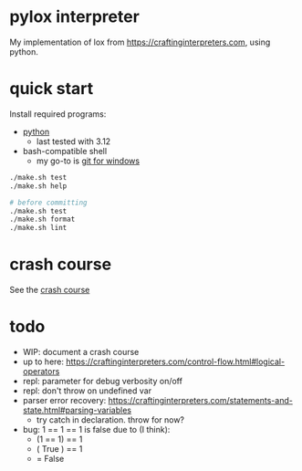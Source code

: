 # pylox interpreter

My implementation of lox from https://craftinginterpreters.com, using python.

# quick start
Install required programs:
- [python](https://www.python.org/)
    - last tested with 3.12
- bash-compatible shell
    - my go-to is [git for windows](https://git-scm.com/download/win)

```sh
./make.sh test
./make.sh help

# before committing
./make.sh test
./make.sh format
./make.sh lint
```

# crash course
See the [crash course](/docs/crash-course.md)

# todo
- WIP: document a crash course
- up to here: https://craftinginterpreters.com/control-flow.html#logical-operators
- repl: parameter for debug verbosity on/off
- repl: don't throw on undefined var
- parser error recovery: https://craftinginterpreters.com/statements-and-state.html#parsing-variables
    - try catch in declaration. throw for now?
- bug: 1 == 1 == 1 is false due to (I think):
    - (1 == 1) == 1
    - ( True ) == 1
    - = False
